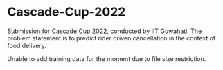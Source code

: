 # Cascade-Cup-2022
Submission for Cascade Cup 2022, conducted by IIT Guwahati. The problem statement is to predict rider driven cancellation in the context of food delivery.

Unable to add training data for the moment due to file size restriction.
